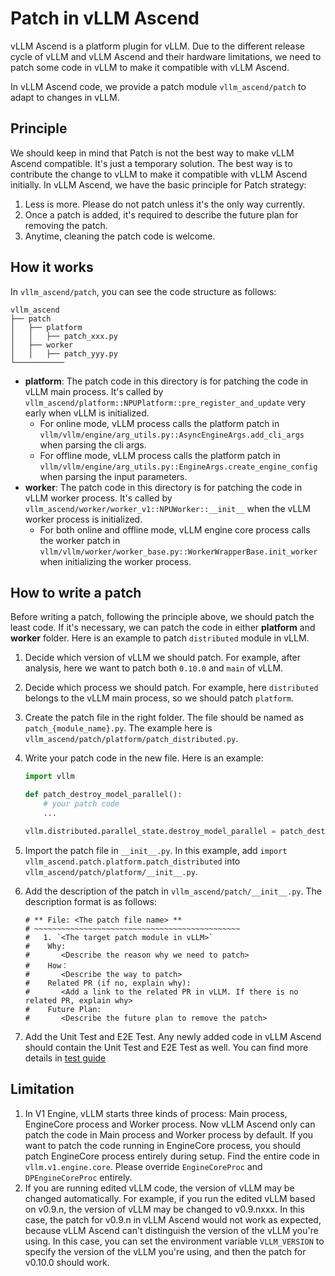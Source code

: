 # Patch in vLLM Ascend

vLLM Ascend is a platform plugin for vLLM. Due to the different release cycle of vLLM and vLLM Ascend and their hardware limitations, we need to patch some code in vLLM to make it compatible with vLLM Ascend.

In vLLM Ascend code, we provide a patch module `vllm_ascend/patch` to adapt to changes in vLLM.

## Principle

We should keep in mind that Patch is not the best way to make vLLM Ascend compatible. It's just a temporary solution. The best way is to contribute the change to vLLM to make it compatible with vLLM Ascend initially. In vLLM Ascend, we have the basic principle for Patch strategy:

1. Less is more. Please do not patch unless it's the only way currently.
2. Once a patch is added, it's required to describe the future plan for removing the patch.
3. Anytime, cleaning the patch code is welcome.

## How it works

In `vllm_ascend/patch`, you can see the code structure as follows:

```
vllm_ascend
├── patch
│   ├── platform
│   │   ├── patch_xxx.py
│   ├── worker
│   │   ├── patch_yyy.py
└───────────
```

- **platform**: The patch code in this directory is for patching the code in vLLM main process. It's called by `vllm_ascend/platform::NPUPlatform::pre_register_and_update` very early when vLLM is initialized.
  - For online mode, vLLM process calls the platform patch in `vllm/vllm/engine/arg_utils.py::AsyncEngineArgs.add_cli_args` when parsing the cli args.
  - For offline mode, vLLM process calls the platform patch in `vllm/vllm/engine/arg_utils.py::EngineArgs.create_engine_config` when parsing the input parameters.
- **worker**: The patch code in this directory is for patching the code in vLLM worker process. It's called by `vllm_ascend/worker/worker_v1::NPUWorker::__init__` when the vLLM worker process is initialized.
  - For both online and offline mode, vLLM engine core process calls the worker patch in `vllm/vllm/worker/worker_base.py::WorkerWrapperBase.init_worker` when initializing the worker process.

## How to write a patch

Before writing a patch, following the principle above, we should patch the least code. If it's necessary, we can patch the code in either **platform** and **worker** folder. Here is an example to patch `distributed` module in vLLM.

1. Decide which version of vLLM we should patch. For example, after analysis, here we want to patch both `0.10.0` and `main` of vLLM.
2. Decide which process we should patch. For example, here `distributed` belongs to the vLLM main process, so we should patch `platform`.
3. Create the patch file in the right folder. The file should be named as `patch_{module_name}.py`. The example here is `vllm_ascend/patch/platform/patch_distributed.py`.
4. Write your patch code in the new file. Here is an example:

    ```python
    import vllm

    def patch_destroy_model_parallel():
        # your patch code
        ...

    vllm.distributed.parallel_state.destroy_model_parallel = patch_destroy_model_parallel
    ```

5. Import the patch file in `__init__.py`. In this example, add `import vllm_ascend.patch.platform.patch_distributed` into `vllm_ascend/patch/platform/__init__.py`.
6. Add the description of the patch in `vllm_ascend/patch/__init__.py`. The description format is as follows:

    ```
    # ** File: <The patch file name> **
    # ~~~~~~~~~~~~~~~~~~~~~~~~~~~~~~~~~~~~~~~~~~~~~~
    #   1. `<The target patch module in vLLM>`
    #    Why:
    #       <Describe the reason why we need to patch>
    #    How：
    #       <Describe the way to patch>
    #    Related PR (if no, explain why):
    #       <Add a link to the related PR in vLLM. If there is no related PR, explain why>
    #    Future Plan:
    #       <Describe the future plan to remove the patch>
    ```

7. Add the Unit Test and E2E Test. Any newly added code in vLLM Ascend should contain the Unit Test and E2E Test as well. You can find more details in [test guide](../contribution/testing.md)

## Limitation
1. In V1 Engine, vLLM starts three kinds of process: Main process, EngineCore process and Worker process. Now vLLM Ascend only can patch the code in Main process and Worker process by default. If you want to patch the code running in EngineCore process, you should patch EngineCore process entirely during setup. Find the entire code in `vllm.v1.engine.core`. Please override `EngineCoreProc` and `DPEngineCoreProc` entirely.
2. If you are running edited vLLM code, the version of vLLM may be changed automatically. For example, if you run the edited vLLM based on v0.9.n, the version of vLLM may be changed to v0.9.nxxx. In this case, the patch for v0.9.n in vLLM Ascend would not work as expected, because vLLM Ascend can't distinguish the version of the vLLM you're using. In this case, you can set the environment variable `VLLM_VERSION` to specify the version of the vLLM you're using, and then the patch for v0.10.0 should work.

